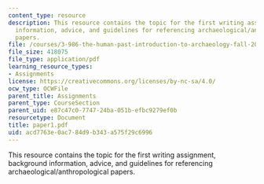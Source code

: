 ```yaml
---
content_type: resource
description: This resource contains the topic for the first writing assignment, background
  information, advice, and guidelines for referencing archaeological/anthropological
  papers.
file: /courses/3-986-the-human-past-introduction-to-archaeology-fall-2006/acd7763e0ac784d9b343a575f29c6996_paper1.pdf
file_size: 418075
file_type: application/pdf
learning_resource_types:
- Assignments
license: https://creativecommons.org/licenses/by-nc-sa/4.0/
ocw_type: OCWFile
parent_title: Assignments
parent_type: CourseSection
parent_uid: e87c47c0-7747-24ba-051b-efbc9279ef0b
resourcetype: Document
title: paper1.pdf
uid: acd7763e-0ac7-84d9-b343-a575f29c6996
---
```

This resource contains the topic for the first writing assignment, background information, advice, and guidelines for referencing archaeological/anthropological papers.